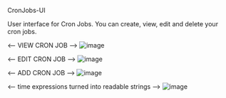  CronJobs-UI

User interface for Cron Jobs. You can create, view, edit and delete your cron jobs.

<-- VIEW CRON JOB -->
![image](https://user-images.githubusercontent.com/76854498/142258735-daab3122-eb1b-4e83-a75c-9d60f86b2924.png)

<-- EDIT CRON JOB -->
![image](https://user-images.githubusercontent.com/76854498/142258772-2f7dba83-7159-44ed-970d-396148a6e86c.png)

<-- ADD CRON JOB -->
![image](https://user-images.githubusercontent.com/76854498/142258786-f640336e-2d7e-4a6a-8689-a483a34b36f8.png)

<-- time expressions turned into readable strings -->
![image](https://user-images.githubusercontent.com/76854498/142258814-9b973cef-e778-414e-8944-d0fb926481f0.png)
